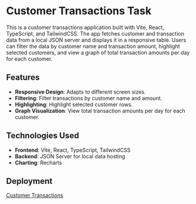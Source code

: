# Customer Transactions Task

This is a customer transactions application built with Vite, React, TypeScript, and TailwindCSS. The app fetches customer and transaction data from a local JSON server and displays it in a responsive table. Users can filter the data by customer name and transaction amount, highlight selected customers, and view a graph of total transaction amounts per day for each customer.

## Features

- **Responsive Design**: Adapts to different screen sizes.
- **Filtering**: Filter transactions by customer name and amount.
- **Highlighting**: Highlight selected customer rows.
- **Graph Visualization**: View total transaction amounts per day for each customer.

## Technologies Used

- **Frontend**: Vite, React, TypeScript, TailwindCSS
- **Backend**: JSON Server for local data hosting
- **Charting**: Recharts 

## Deployment
[Customer Transactions](https://customers-transactions-two.vercel.app/)

